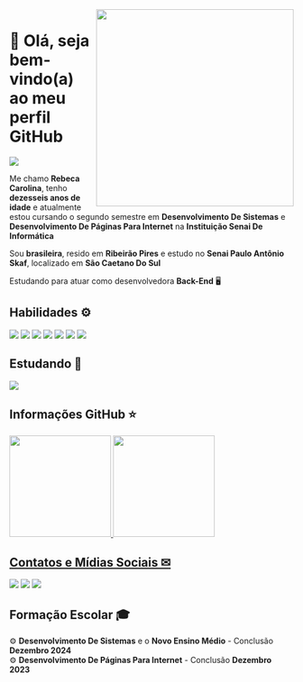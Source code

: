 <img src="https://raw.githubusercontent.com/MicaelliMedeiros/micaellimedeiros/master/image/computer-illustration.png" min-width="350px" max-width="350px" width="350px" align="right">

<h1>💜 Olá, seja bem-vindo(a) ao meu perfil GitHub </h1> 

<img src="https://img.shields.io/static/v1?label=Overview&message=REBECA CAROLINA&color=5C2D91&style=for-the-badge&logo=GitHub">

<div>

<p>Me chamo <strong>Rebeca Carolina</strong>, tenho <strong>dezesseis anos de idade</strong> e atualmente estou cursando o segundo semestre em <strong>Desenvolvimento De Sistemas</strong> e <strong>Desenvolvimento De Páginas Para Internet</strong> na <strong>Instituição Senai De Informática</strong></p>

<p>Sou <strong>brasileira</strong>, resido em <strong>Ribeirão Pires</strong> e estudo no <strong>Senai Paulo Antônio Skaf</strong>, localizado em <strong>São Caetano Do Sul</strong></p> 

<p> Estudando para atuar como desenvolvedora <strong>Back-End</strong> 🖥</p>

<h2>Habilidades ⚙</h2> 

<div>
  <img src="https://img.shields.io/badge/Figma-0d1117?style=for-the-badge&logo=figma&logoColor=white" />
  <img src="https://img.shields.io/badge/Git-A52A2A?style=for-the-badge&logo=git&logoColor=white" />
  <img src="https://img.shields.io/badge/HTML5-E34F26?style=for-the-badge&logo=html5&logoColor=white" />
  <img src="https://img.shields.io/badge/CSS3-1572B6?style=for-the-badge&logo=css3&logoColor=white" />
  <img src="https://img.shields.io/badge/C%23-239120?style=for-the-badge&logo=c-sharp&logoColor=white" />
  <img src="https://img.shields.io/badge/.NET-5C2D91?style=for-the-badge&logo=.net&logoColor=white" />
  <img src="https://img.shields.io/badge/Microsoft_SQL_Server-CC2927?style=for-the-badge&logo=microsoft-sql-server&logoColor=white" />
  
</div>

<h2>Estudando 🧠</h2>

<div>
 <img src="https://img.shields.io/badge/Python-14354C?style=for-the-badge&logo=python&logoColor=white" />
</div>

<h2>Informações GitHub ⭐</h2> 
  
</div>

  <a href="https://github.com/rebecarolinax">

  <img height="180em" src="https://github-readme-stats.vercel.app/api?username=rebecarolinax&show_icons=true&theme=midnight-purple&include_all_commits=true&count_private=true"/>
  <img height="180em" src="https://github-readme-stats.vercel.app/api/top-langs/?username=rebecarolinax&layout=compact&langs_count=16&theme=midnight-purple"/>
</div>


<h2>Contatos e Mídias Sociais ✉</h2> 

<a href = "mailto:contato@rebecacarolina75@gmail.com"><img loading="lazy" src="https://img.shields.io/badge/Gmail-D14836?style=for-the-badge&logo=gmail&logoColor=white" target="_blank"></a>
<a href="https://instagram.com/rebecacarolinax" target="_blank"><img src="https://img.shields.io/badge/-Instagram-%23E4405F?style=for-the-badge&logo=instagram&logoColor=white" target="_blank"></a>
<a href="https://www.linkedin.com/in/rebecarolina" target="_blank"><img src="https://img.shields.io/badge/-LinkedIn-%230077B5?style=for-the-badge&logo=linkedin&logoColor=white" target="_blank"></a>



<h2>Formação Escolar 🎓</h2> 
  
⚙ <strong>Desenvolvimento De Sistemas</strong> e o <strong>Novo Ensino Médio</strong> - Conclusão <strong>Dezembro 2024</strong><br>
⚙ <strong>Desenvolvimento De Páginas Para Internet</strong> - Conclusão <strong>Dezembro 2023</strong>    
 
 


